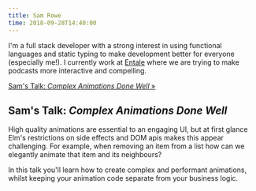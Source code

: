 ```yaml
---
title: Sam Rowe
time: 2018-09-28T14:40:00
---
```


I'm a full stack developer with a strong interest in using functional languages and static typing to make development better for everyone (especially me!). I currently work at [Entale](https://www.entale.co/) where we are trying to make podcasts more interactive and compelling.

[Sam's Talk: *Complex Animations Done Well* &raquo;](directive:more)

## Sam's Talk: *Complex Animations Done Well*

High quality animations are essential to an engaging UI, but at first glance Elm's restrictions on side effects and DOM apis makes this appear challenging. For example, when removing an item from a list how can we elegantly animate that item and its neighbours?

In this talk you'll learn how to create complex and performant animations, whilst keeping your animation code separate from your business logic.
